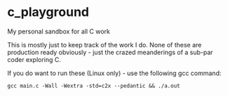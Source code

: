 # c_playground
My personal sandbox for all C work

This is mostly just to keep track of the work I do. None of these are production ready obviously - just the crazed meanderings of a sub-par coder exploring C. 

If you do want to run these (Linux only) - use the following gcc command: 

`gcc main.c -Wall -Wextra -std=c2x --pedantic && ./a.out`